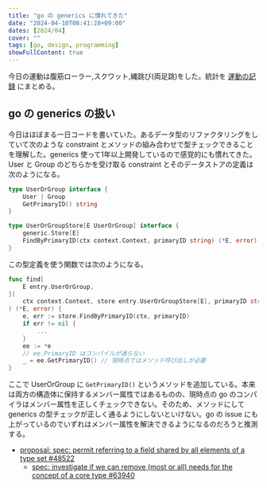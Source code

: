```yaml
---
title: "go の generics に慣れてきた"
date: "2024-04-10T08:41:28+09:00"
dates: [2024/04]
cover: ""
tags: [go, design, programming]
showFullContent: true
---
```


今日の運動は腹筋ローラー,スクワット,縄跳び(両足跳)をした。統計を [運動の記録](https://docs.google.com/spreadsheets/d/1bg85QtM-LciUgey8I79uI7vW2PEwsP6TVdeIRVkACBg/edit?usp=sharing) にまとめる。

## go の generics の扱い

今日はほぼまる一日コードを書いていた。あるデータ型のリファクタリングをしていて次のような constraint とメソッドの組み合わせで型チェックできることを理解した。generics 使って1年以上開発しているので感覚的にも慣れてきた。User と Group のどちらかを受け取る constraint とそのデータストアの定義は次のようになる。

```go
type UserOrGroup interface {
	User | Group
	GetPrimaryID() string
}

type UserOrGroupStore[E UserOrGroup] interface {
	generic.Store[E]
	FindByPrimaryID(ctx context.Context, primaryID string) (*E, error)
}
```

この型定義を使う関数では次のようになる。

```go
func find[
	E entry.UserOrGroup,
](
	ctx context.Context, store entry.UserOrGroupStore[E], primaryID string,
) (*E, error) {
	e, err := store.FindByPrimaryID(ctx, primaryID)
	if err != nil {
        ...
    }
	ee := *e
    // ee.PrimaryID はコンパイルが通らない
	_ = ee.GetPrimaryID() // 現時点ではメソッド呼び出しが必要
}
```

ここで UserOrGroup に `GetPrimaryID()` というメソッドを追加している。本来は両方の構造体に保持するメンバー属性ではあるものの、現時点の go のコンパイラはメンバー属性を正しくチェックできない。そのため、メソッドにして generics の型チェックが正しく通るようにしないといけない。go の issue にも上がっているのでいずれはメンバー属性を解決できるようになるのだろうと推測する。

* [proposal: spec: permit referring to a field shared by all elements of a type set #48522](https://github.com/golang/go/issues/48522)
  * [spec: investigate if we can remove (most or all) needs for the concept of a core type #63940](https://github.com/golang/go/issues/63940)

